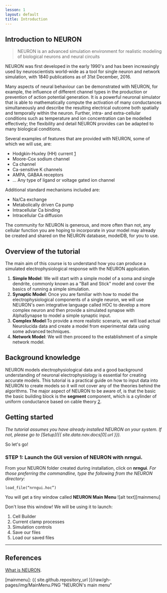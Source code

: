```yaml
---
lesson: 1
layout: default
title: Introduction
---
```


## Introduction to NEURON

> NEURON is an advanced simulation environment for realistic modeling of biological neurons and neural circuits

NEURON was first developed in the early 1990's and has been increasingly used by neuroscientists world-wide as a tool for single neuron and network simulation, with 1840 publications as of 31st December, 2016.  

Many aspects of neural behaviour can be demonstrated with NEURON, for example, the influence of different channel types in the production or prevention of action potential generation. It is a powerful neuronal simulator that is able to mathematically compute the activation of many conductances simultaneously and describe the resulting electrical outcome both spatially and temporally within the neuron. Further, intra- and extra-cellular conditions such as temperature and ion concentration can be modelled effectively; the flexibility and detail NEURON provides can be adapted to many biological conditions.

Several examples of features that are provided with NEURON, some of which we will use, are:

+ Hodgkin-Huxley (HH) current [1]
+ Moore-Cox sodium channel
+ Ca channel
+ Ca-sensitive K channels
+ AMPA, GABAA receptors
+ … Any type of ligand or voltage gated ion channel

Additional standard mechanisms included are:

+ Na/Ca exchange
+ Metabolically driven Ca pump
+ Intracellular Ca binding
+ Intracellular Ca diffusion

The community for NEURON is generous, and more often than not, any cellular function you are hoping to incorporate in your model may already be created and shared on the NEURON database, modelDB, for you to use.

## Overview of the tutorial

The main aim of this course is to understand how you can produce a simulated electrophysiological response with the NEURON application.  
1. **Simple Model**: We will start with a simple model of a soma and single dendrite, commonly known as a "Ball and Stick" model and cover the basics of running a simple simulation.
1. **Synaptic Model**: Once you are familiar with how to model the electrophysiological components of a single neuron, we will use NEURON's own integrative language called HOC to develop a more complex neuron and then provide a simulated synapse with AlphaSynapse to model a simple synaptic input.
1. **Complex Model**:To provide a more realistic scenario, we will load actual Neurolucida data and create a model from experimental data using some advanced techniques.
1. **Network Model**: We will then proceed to the establishment of a simple network model.

## Background knowledge

NEURON models electrophysiological data and a good background understanding of neuronal electrophysiology is essential for creating accurate models.  This tutorial is a practical guide on how to input data into NEURON to create models so it will not cover any of the theories behind the algorithms. The major aspect of NEURON to be aware of, is that the basic the basic building block is the **segment** component, which is a cylinder of uniform conductance based on cable theory [2].  

## Getting started

*The tutorial assumes you have already installed NEURON on your system. If not, please go to [Setup]({{ site.data.nav.docs[0].url }}).*

So let's go!

### STEP 1: Launch the GUI version of NEURON with nrngui.

From your NEURON folder created during installation, click on **nrngui**.
*For those preferring the commandline, type the following from the NEURON directory:*
```
load_file(“nrngui.hoc”)
```
You will get a tiny window called **NEURON Main Menu**
![alt text][mainmenu]

Don't lose this window!  We will be using it to launch:

1. Cell Builder
2. Current clamp processes
2. Simulation controls
3. Save our files
4. Load our saved files


--------

## References
[What is NEURON](https://www.neuron.yale.edu/neuron/what_is_neuron).

[1]: http://www.neuron.yale.edu/hg/neuron/nrn/file/d887332b34c3/src/nrnoc/hh.mod

[2]: http://www.scholarpedia.org/article/Neuronal_cable_theory

[mainmenu]: {{ site.github.repository_url }}/raw/gh-pages/img/MainMenu.PNG "NEURON's main menu"
